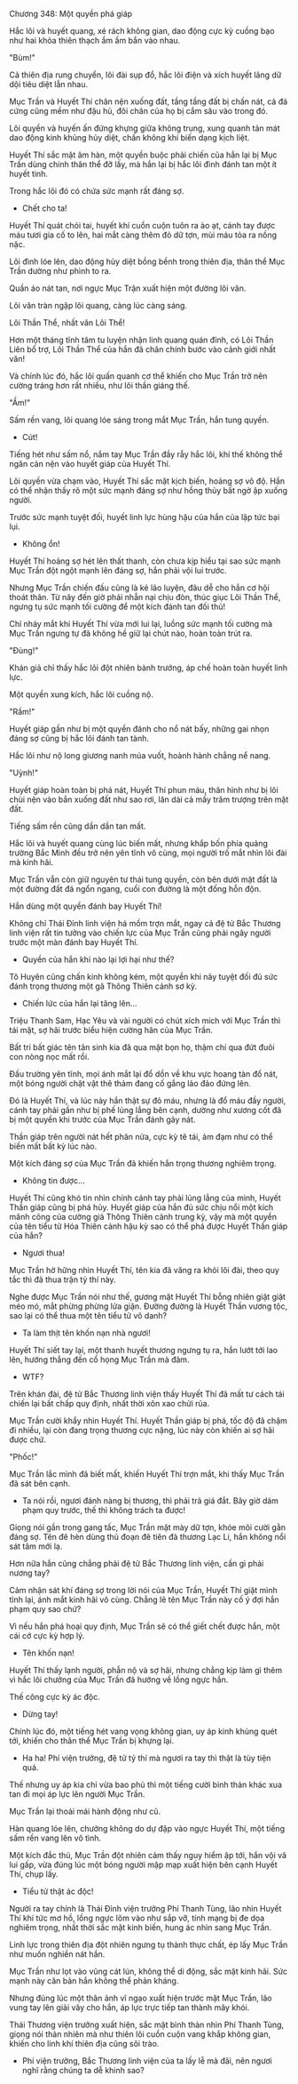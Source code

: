 




Chương 348: Một quyền phá giáp


Hắc lôi và huyết quang, xé rách không gian, dao động cực kỳ cuồng bạo như hai khỏa thiên thạch ầm ầm bắn vào nhau.

"Bùm!"

Cả thiên địa rung chuyển, lôi đài sụp đổ, hắc lôi điện và xích huyết lãng dữ dội tiêu diệt lẫn nhau.

Mục Trần và Huyết Thí chân nện xuống đất, tầng tầng đất bị chấn nát, cả đá cứng cũng mềm như đậu hủ, đôi chân của họ bị cắm sâu vào trong đó.

Lôi quyền và huyến ấn đứng khựng giữa không trung, xung quanh tản mát dao động kinh khủng hủy diệt, chấn không khí biến dạng kịch liệt.

Huyết Thí sắc mặt âm hàn, một quyền buộc phải chiến của hắn lại bị Mục Trần dùng chính thân thể đỡ lấy, mà hắn lại bị hắc lôi đình đánh tan một ít huyết tinh.

Trong hắc lôi đó có chứa sức mạnh rất đáng sợ.

- Chết cho ta!

Huyết Thí quát chói tai, huyết khí cuồn cuộn tuôn ra ào ạt, cánh tay được máu tươi gia cố to lên, hai mắt càng thêm đỏ dữ tợn, mùi máu tỏa ra nồng nặc.

Lôi đình lóe lên, dao động hủy diệt bồng bềnh trong thiên địa, thân thể Mục Trần dường như phình to ra.

Quần áo nát tan, nơi ngực Mục Trận xuất hiện một đường lôi văn.

Lôi văn tràn ngập lôi quang, càng lúc càng sáng.

Lôi Thần Thể, nhất văn Lôi Thể!

Hơn một tháng tĩnh tâm tu luyện nhận linh quang quán đỉnh, có Lôi Thần Liên bổ trợ, Lôi Thần Thể của hắn đã chân chính bước vào cảnh giới nhất văn!

Và chính lúc đó, hắc lôi quấn quanh cơ thể khiến cho Mục Trần trở nên cường tráng hơn rất nhiều, như lôi thần giáng thế.

"Ầm!"

Sấm rền vang, lôi quang lóe sáng trong mắt Mục Trần, hắn tung quyền.

- Cút!

Tiếng hét như sấm nổ, nắm tay Mục Trần đầy rẫy hắc lôi, khí thế không thể ngăn cản nện vào huyết giáp của Huyết Thí.

Lôi quyền vừa chạm vào, Huyết Thí sắc mặt kịch biến, hoảng sợ vô độ. Hắn có thể nhận thấy rõ một sức mạnh đáng sợ như hồng thủy bất ngờ ập xuống người.

Trước sức mạnh tuyệt đối, huyết linh lực hùng hậu của hắn của lập tức bại lụi.

- Không ổn!

Huyết Thí hoảng sợ hét lên thất thanh, còn chưa kịp hiểu tại sao sức mạnh Mục Trần đột ngột mạnh lên đáng sợ, hắn phải vội lui trước.

Nhưng Mục Trần chiến đấu cũng là kẻ lão luyện, đâu dễ cho hắn cơ hội thoát thân. Từ nãy đến giờ phải nhẫn nại chịu đòn, thúc giục Lôi Thần Thể, ngưng tụ sức mạnh tối cường để một kích đánh tan đối thủ!

Chỉ nháy mắt khi Huyết Thí vừa mới lui lại, luồng sức mạnh tối cường mà Mục Trần ngưng tự đã không hề giữ lại chút nào, hoàn toàn trút ra.

"Đùng!"

Khán giả chỉ thấy hắc lôi đột nhiên bành trướng, áp chế hoàn toàn huyết linh lực.

Một quyền xung kích, hắc lôi cuồng nộ.

"Rầm!"

Huyết giáp gần như bị một quyền đánh cho nổ nát bấy, những gai nhọn đáng sợ cũng bị hắc lôi đánh tan tành.

Hắc lôi như nộ long giương nanh múa vuốt, hoành hành chẳng nể nang.

"Uỳnh!"

Huyết giáp hoàn toàn bị phá nát, Huyết Thí phun máu, thân hình như bị lôi chùi nện vào bắn xuống đất như sao rơi, lăn dài cả mấy trăm trượng trên mặt đất.

Tiếng sấm rền cũng dần dần tan mất.

Hắc lôi và huyết quang cùng lúc biến mất, nhưng khắp bốn phía quảng trường Bắc Minh đều trở nên yên tĩnh vô cùng, mọi người trố mắt nhìn lôi đài mà kinh hãi.

Mục Trần vẫn còn giữ nguyên tư thái tung quyền, còn bên dưới mặt đất là một đường đất đá ngổn ngang, cuối con đường là một đống hỗn độn.

Hắn dùng một quyền đánh bay Huyết Thí!

Không chỉ Thái Đỉnh linh viện há mồm trợn mắt, ngay cả đệ tử Bắc Thương linh viện rất tin tưởng vào chiến lực của Mục Trần cũng phải ngây người trước một màn đánh bay Huyết Thí.

- Quyền của hắn khi nào lại lợi hại như thế?

Tô Huyên cũng chấn kinh không kém, một quyền khi nãy tuyệt đối đủ sức đánh trọng thương một gã Thông Thiên cảnh sơ kỳ.

- Chiến lức của hắn lại tăng lên...

Triệu Thanh Sam, Hạc Yêu và vài người có chút xích mích với Mục Trần thì tái mặt, sợ hãi trước biểu hiện cường hãn của Mục Trần.

Bất tri bất giác tên tân sinh kia đã qua mặt bọn họ, thậm chí qua đứt đuôi con nòng nọc mất rồi.

Đấu trường yên tĩnh, mọi ánh mắt lại đổ dồn về khu vực hoang tàn đổ nát, một bóng người chật vật thê thảm đang cố gắng lảo đảo đứng lên.

Đó là Huyết Thí, và lúc này hắn thật sự đỏ máu, nhưng là đổ máu đầy người, cánh tay phải gần như bị phế lủng lẳng bên cạnh, dường như xương cốt đã bị một quyền khi trước của Mục Trần đánh gãy nát.

Thần giáp trên người nát hết phân nửa, cực kỳ tê tái, ảm đạm như có thể biến mất bất kỳ lúc nào.

Một kích đáng sợ của Mục Trần đã khiến hắn trọng thương nghiêm trọng.

- Không tin được...

Huyết Thí cũng khó tin nhìn chính cánh tay phải lủng lẳng của mình, Huyết Thần giáp cũng bị phá hủy. Huyết giáp của hắn đủ sức chịu nổi một kích mãnh công của cường giả Thông Thiên cảnh trung kỳ, vậy mà một quyền của tên tiểu tử Hóa Thiên cảnh hậu kỳ sao có thể phá được Huyết Thần giáp của hắn?

- Ngươi thua!

Mục Trần hờ hững nhìn Huyết Thí, tên kia đã văng ra khỏi lôi đài, theo quy tắc thì đã thua trận tỷ thí này.

Nghe được Mục Trần nói như thế, gương mặt Huyết Thí bỗng nhiên giật giật méo mó, mắt phừng phừng lửa giận. Đường đường là Huyết Thần vương tộc, sao lại có thể thua một tên tiểu tử vô danh?

- Ta làm thịt tên khốn nạn nhà ngươi!

Huyết Thí siết tay lại, một thanh huyết thương ngưng tụ ra, hắn lướt tới lao lên, hướng thẳng đến cổ họng Mục Trần mà đâm.

- WTF?

Trên khán đài, đệ tử Bắc Thương linh viện thấy Huyết Thí đã mất tư cách tái chiến lại bất chấp quy định, nhất thời xôn xao chửi rủa.

Mục Trần cười khẩy nhìn Huyết Thí. Huyết Thần giáp bị phá, tốc độ đã chậm đi nhiều, lại còn đang trọng thương cực nặng, lúc này còn khiến ai sợ hãi được chứ.

"Phốc!"

Mục Trần lắc mình đã biết mất, khiến Huyết Thí trợn mắt, khi thấy Mục Trần đã sát bên cạnh.

- Ta nói rồi, ngươi đánh nàng bị thương, thì phải trả giá đắt. Bây giờ dám phạm quy trước, thế thì không trách ta được!

Giọng nói gần trong gang tấc, Mục Trần mặt mày dữ tợn, khóe môi cười gằn đáng sợ. Tên đê hèn dùng thủ đoạn đê tiên đả thương Lạc Li, hắn không nổi sát tâm mới lạ.

Hơn nữa hắn cũng chẳng phải đệ tử Bắc Thương linh viện, cần gì phải nương tay?

Cảm nhận sát khí đáng sợ trong lời nói của Mục Trần, Huyết Thí giật mình tỉnh lại, ánh mắt kinh hãi vô cùng. Chẳng lẽ tên Mục Trần này cố ý đợi hắn phạm quy sao chứ?

Vì nếu hắn phá hoại quy định, Mục Trần sẽ có thể giết chết được hắn, một cái cớ cực kỳ hợp lý.

- Tên khốn nạn!

Huyết Thí thấy lạnh người, phẫn nộ và sợ hãi, nhưng chẳng kịp làm gì thêm vì hắc lôi chưởng của Mục Trần đã hướng về lồng ngực hắn.

Thế công cực kỳ ác độc.

- Dừng tay!

Chính lúc đó, một tiếng hét vang vọng không gian, uy áp kinh khủng quét tới, khiến cho thân thể Mục Trần bị khựng lại.

- Ha ha! Phí viện trưởng, đệ tử tỷ thí mà ngươi ra tay thì thật là tùy tiện quá.

Thế nhưng uy áp kia chỉ vừa bao phủ thì một tiếng cười bình thản khác xua tan đi mọi áp lực lên người Mục Trần.

Mục Trần lại thoải mái hành động như cũ.

Hàn quang lóe lên, chưởng không do dự đập vào ngực Huyết Thí, một tiếng sấm rền vang lên vô tình.

Một kích đắc thủ, Mục Trần đột nhiên cảm thấy nguy hiểm ập tới, hắn vội vã lui gấp, vừa đúng lúc một bóng người mập mạp xuất hiện bên cạnh Huyết Thí, chụp lấy.

- Tiểu tử thật ác độc!

Người ra tay chính là Thái Đỉnh viện trưởng Phí Thanh Tùng, lão nhìn Huyết Thí khí tức mơ hồ, lồng ngực lõm vào như sắp vỡ, tính mạng bị đe dọa nghiêm trọng, nhất thời sắc mặt kinh biến, hung ác nhìn sang Mục Trần.

Linh lực trong thiên địa đột nhiên ngưng tụ thành thực chất, ép lấy Mục Trần như muốn nghiền nát hắn.

Mục Trần như lọt vào vũng cát lún, không thể di động, sắc mặt kinh hãi. Sức mạnh này căn bản hắn không thể phản kháng.

Nhưng đúng lúc một thân ảnh vĩ ngạo xuất hiện trước mặt Mục Trần, lão vung tay lên giải vây cho hắn, áp lực trực tiếp tan thành mây khói.

Thái Thương viện trưởng xuất hiện, sắc mặt bình thản nhìn Phí Thanh Tùng, giọng nói thản nhiên mà như thiên lôi cuồn cuộn vang khắp không gian, khiến cho linh khí thiên địa cũng sôi trào.

- Phí viện trưởng, Bắc Thương linh viện của ta lấy lễ mà đãi, nên ngươi nghĩ rằng chúng ta dễ khinh sao?




